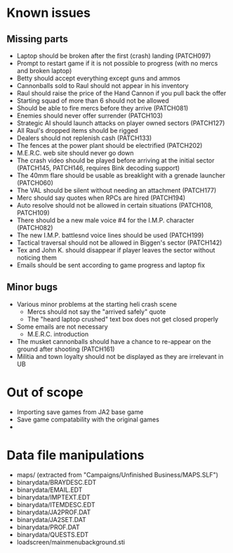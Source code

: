 # Known issues

## Missing parts

- Laptop should be broken after the first (crash) landing (PATCH097)
- Prompt to restart game if it is not possible to progress (with no mercs and broken laptop)
- Betty should accept everything except guns and ammos
- Cannonballs sold to Raul should not appear in his inventory
- Raul should raise the price of the Hand Cannon if you pull back the offer
- Starting squad of more than 6 should not be allowed
- Should be able to fire mercs before they arrive (PATCH081)
- Enemies should never offer surrender (PATCH103)
- Strategic AI should launch attacks on player owned sectors (PATCH127)
- All Raul's dropped items should be rigged
- Dealers should not replenish cash (PATCH133)
- The fences at the power plant should be electrified (PATCH202)
- M.E.R.C. web site should never go down
- The crash video should be played before arriving at the initial sector (PATCH145, PATCH146, requires Bink decoding support)
- The 40mm flare should be usable as breaklight with a grenade launcher (PATCH060)
- The VAL should be silent without needing an attachment (PATCH177)
- Merc should say quotes when RPCs are hired (PATCH194)
- Auto resolve should not be allowed in certain situations (PATCH108, PATCH109)
- There should be a new male voice #4 for the I.M.P. character (PATCH082)
- The new I.M.P. battlesnd voice lines should be used (PATCH199)
- Tactical traversal should not be allowed in Biggen's sector (PATCH142)
- Tex and John K. should disappear if player leaves the sector without noticing them
- Emails should be sent according to game progress and laptop fix

## Minor bugs

- Various minor problems at the starting heli crash scene
  - Mercs should not say the "arrived safely" quote
  - The "heard laptop crushed" text box does not get closed properly
- Some emails are not necessary
  - M.E.R.C. introduction
- The musket cannonballs should have a chance to re-appear on the ground after shooting (PATCH161)
- Militia and town loyalty should not be displayed as they are irrelevant in UB

# Out of scope

- Importing save games from JA2 base game
- Save game compatability with the original games
- 

# Data file manipulations

- maps/ (extracted from "Campaigns/Unfinished Business/MAPS.SLF")
- binarydata/BRAYDESC.EDT
- binarydata/EMAIL.EDT
- binarydata/IMPTEXT.EDT
- binarydata/ITEMDESC.EDT
- binarydata/JA2PROF.DAT
- binarydata/JA2SET.DAT
- binarydata/PROF.DAT
- binarydata/QUESTS.EDT
- loadscreen/mainmenubackground.sti
